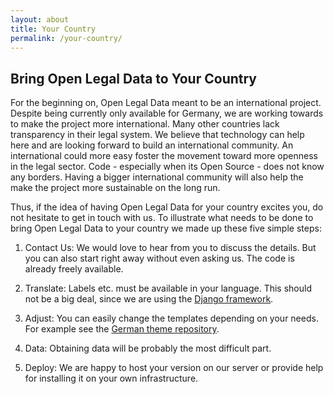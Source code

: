 ```yaml
---
layout: about
title: Your Country
permalink: /your-country/
---
```


## Bring Open Legal Data to Your Country

For the beginning on, Open Legal Data meant to be an international project. 
Despite being currently only available for Germany, we are working towards to make the project more international.
Many other countries lack transparency in their legal system.
We believe that technology can help here and are looking forward to build an international community.
An international could more easy foster the movement toward more openness in the legal sector. 
Code - especially when its Open Source - does not know any borders.
Having a bigger international community will also help the make the project more sustainable on the long run.

Thus, if the idea of having Open Legal Data for your country excites you, do not hesitate to get in touch with us.
To illustrate what needs to be done to bring Open Legal Data to your country we made up these five simple steps:


1. Contact Us: We would love to hear from you to discuss the details.
   But you can also start right away without even asking us. The code is already freely available.

2. Translate: Labels etc. must be available in your language. 
   This should not be a big deal, since we are using the [Django framework](https://docs.djangoproject.com/en/2.1/topics/i18n/). 
 
3. Adjust: You can easily change the templates depending on your needs. 
   For example see the [German theme repository](https://github.com/openlegaldata/oldp-de).

4. Data: Obtaining data will be probably the most difficult part.

5. Deploy:  We are happy to host your version on our server or provide help for installing it on your own infrastructure.

